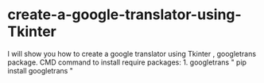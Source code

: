 # create-a-google-translator-using-Tkinter
 I will show you how to create a google translator using Tkinter , googletrans package.  CMD command to install require packages: 1. googletrans    " pip install googletrans "
